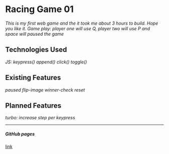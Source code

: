 # Racing Game 01

*This is my first web game and the it took me about 3 hours to build.*
*Hope you like it.*
*Game play: player one will use Q, player two will use P and space will paused the game*

## Technologies Used

*JS:*
*keypress()*
*append()*
*click()*
*toggle()*

## Existing Features

*paused*
*flip-image*
*winner-check*
*reset*

## Planned Features

*turbo: increase step per keypress*

---

##### GitHub pages

[link](http://phnxdaniel.github.io/project-00/game-1/)
